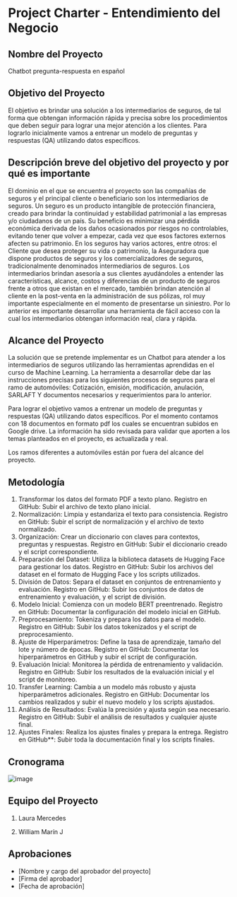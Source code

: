 # Project Charter - Entendimiento del Negocio

## Nombre del Proyecto

Chatbot pregunta-respuesta en español

## Objetivo del Proyecto

El objetivo es brindar una solución a los intermediarios de seguros, de tal forma que obtengan información rápida y precisa sobre los procedimientos que deben seguir para lograr una mejor atención a los clientes.
Para lograrlo inicialmente vamos a entrenar un modelo de preguntas y respuestas (QA) utilizando datos específicos.

## Descripción breve del objetivo del proyecto y por qué es importante

El dominio en el que se encuentra el proyecto son las compañías de seguros y el principal cliente o beneficiario son los intermediarios de seguros.
Un seguro es un producto intangible de protección financiera, creado para brindar la continuidad y estabilidad patrimonial a las empresas y/o ciudadanos de un país. Su beneficio es minimizar una pérdida económica derivada de los daños ocasionados por riesgos no controlables, evitando tener que volver a empezar, cada vez que esos factores externos afecten su patrimonio. En los seguros hay varios actores, entre otros: el Cliente que desea proteger su vida o patrimonio, la Aseguradora que dispone productos de seguros y los comercializadores de seguros, tradicionalmente denominados intermediarios de seguros.
Los intermediarios brindan asesoría a sus clientes ayudándoles a entender las características, alcance, costos y diferencias de un producto de seguros frente a otros que existan en el mercado, también brindan atención al cliente en la post-venta en la administración de sus pólizas, rol muy importante especialmente en el momento de presentarse un siniestro.
Por lo anterior es importante desarrollar una herramienta de fácil acceso con la cual los intermediarios obtengan información real, clara y rápida.


## Alcance del Proyecto

La solución que se pretende implementar es un Chatbot para atender a los intermediarios de seguros utilizando las herramientas aprendidas en el curso de Machine Learning.
La herramienta a desarrollar debe dar las instrucciones precisas para los siguientes procesos de seguros para el ramo de automóviles: Cotización, emisión, modificación, anulación, SARLAFT Y documentos necesarios y requerimientos para lo anterior.

Para lograr el objetivo vamos a entrenar un modelo de preguntas y respuestas (QA) utilizando datos específicos. Por el momento contamos con 18 documentos en formato pdf los cuales se encuentran subidos en Google drive. La información ha sido revisada para validar que aporten a los temas planteados en el proyecto, es actualizada y real.

Los ramos diferentes a automóviles están por fuera del alcance del proyecto.

## Metodología

1.	Transformar los datos del formato PDF a texto plano. 
Registro en GitHub: Subir el archivo de texto plano inicial.
2.	Normalización: Limpia y estandariza el texto para consistencia. 
Registro en GitHub: Subir el script de normalización y el archivo de texto normalizado.
3.	Organización: Crear un diccionario con claves para contextos, preguntas y respuestas. Registro en GitHub: Subir el diccionario creado y el script correspondiente.
4.	Preparación del Dataset: Utiliza la biblioteca datasets de Hugging Face para gestionar los datos. 
Registro en GitHub: Subir los archivos del dataset en el formato de Hugging Face y los scripts utilizados.
5.	División de Datos: Separa el dataset en conjuntos de entrenamiento y evaluación. Registro en GitHub: Subir los conjuntos de datos de entrenamiento y evaluación, y el script de división.
6.	Modelo Inicial: Comienza con un modelo BERT preentrenado.
Registro en GitHub: Documentar la configuración del modelo inicial en GitHub.
7.	Preprocesamiento: Tokeniza y prepara los datos para el modelo. 
Registro en GitHub: Subir los datos tokenizados y el script de preprocesamiento.
8.	Ajuste de Hiperparámetros: Define la tasa de aprendizaje, tamaño del lote y número de épocas. 
Registro en GitHub: Documentar los hiperparámetros en GitHub y subir el script de configuración.
9.	Evaluación Inicial: Monitorea la pérdida de entrenamiento y validación. 
Registro en GitHub: Subir los resultados de la evaluación inicial y el script de monitoreo.
10.	Transfer Learning: Cambia a un modelo más robusto y ajusta hiperparámetros adicionales. 
Registro en GitHub: Documentar los cambios realizados y subir el nuevo modelo y los scripts ajustados.
11.	Análisis de Resultados: Evalúa la precisión y ajusta según sea necesario. 
Registro en GitHub: Subir el análisis de resultados y cualquier ajuste final.
12.	Ajustes Finales: Realiza los ajustes finales y prepara la entrega. Registro en GitHub**: Subir toda la documentación final y los scripts finales.


## Cronograma

![image](https://github.com/user-attachments/assets/cd73d811-511a-472f-b750-1988d3e153bb)

## Equipo del Proyecto

1.	Laura Mercedes 

2.	William Marín J


## Aprobaciones

- [Nombre y cargo del aprobador del proyecto]
- [Firma del aprobador]
- [Fecha de aprobación]
